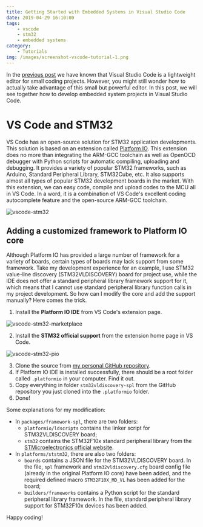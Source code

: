 ```yaml
---
title: Getting Started with Embedded Systems in Visual Studio Code
date: 2019-04-29 16:10:00
tags: 
    - vscode
    - stm32
    - embedded systems
category: 
    - Tutorials
img: /images/screenshot-vscode-tutorial-1.png
---
```


In the [previous post](https://shineyruan.github.io/2019/03/15/vscode-tutorials/) we have known that Visual Studio Code is a lightweight editor for small coding projects. However, you might still wonder how to actually take advantage of this small but powerful editor. In this post, we will see together how to develop embedded system projects in Visual Studio Code.

<!-- more -->

# VS Code and STM32

VS Code has an open-source solution for STM32 application developments. This solution is based on an extension called [Platform IO](https://platformio.org/). This extension does no more than integrating the ARM-GCC toolchain as well as OpenOCD debugger with Python scripts for automatic compiling, uploading and debugging. It provides a variety of popular STM32 frameworks, such as Arduino, Standard Peripheral Library, STM32Cube, etc. It also supports almost all types of popular STM32 development boards in the market. With this extension, we can easy code, compile and upload codes to the MCU all in VS Code. In a word, it is a combination of VS Code's excellent coding autocomplete feature and the open-source ARM-GCC toolchain.

![vscode-stm32](/images/screenshot-vscode-tutorial-2.png)

## Adding a customized framework to Platform IO core

Although Platform IO has provided a large number of framework for a variety of boards, certain types of boards may lack support from some framework. Take my development experience for an example, I use STM32 value-line discovery (STM32VLDISCOVERY) board for project use, while the IDE does not offer a standard peripheral library framework support for it, which means that I cannot use standard peripheral library function calls in my project development. So how can I modify the core and add the support manually? Here comes the trick.

1. Install the **Platform IO IDE** from VS Code's extension page.

![vscode-stm32-marketplace](/images/screenshot-vscode-tutorial-3.png)

2. Install the **STM32 official support** from the extension home page in VS Code.

![vscode-stm32-pio](/images/screenshot-vscode-tutorial-4.png)

3. Clone the source from [my personal GitHub repository](https://github.com/shineyruan/STM32-PlatformIO-Support).
4. If Platform IO IDE is installed successfully, there should be a root folder called `.platformio` in your computer. Find it out.
5. Copy everything in folder `stm32vldiscovery-spl` from the GitHub repository you just cloned into the `.platformio` folder.
6. Done!

Some explanations for my modification:

* In `packages/framework-spl`, there are two folders:
  * `platformio/ldscripts` contains the linker script for STM32VLDISCOVERY board;
  * `stm32` contains the STM32F10x standard peripheral library from the [STMicroelectronics official website](https://www.st.com/en/embedded-software/stsw-stm32054.html).
* In `platforms/ststm32`, there are also two folders:
  * `boards` contains a JSON file for the STM32VLDISCOVERY board. In the file, `spl` framework and `stm32vldiscovery.cfg` board config file (already in the original Platform IO core) have been added, and the required defined macro `STM32F10X_MD_VL` has been added for the board;
  * `builders/frameworks` contains a Python script for the standard peripheral library framework. In the file, standard peripheral library support for STM32F10x devices has been added.

Happy coding!